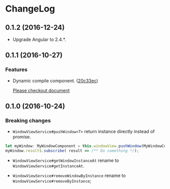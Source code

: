# ChangeLog

## 0.1.2 (2016-12-24)

- Upgrade Angular to 2.4.*.

## 0.1.1 (2016-10-27)

### Features

- Dynamic compile component. ([20c33ec](https://github.com/yujuiting/ng2-window-view/commit/20c33ec1178234b02c079f73889f21364a41b9a3))

  [Please checkout document](https://github.com/yujuiting/ng2-window-view/blob/master/docs/dynamic-compile.md)

## 0.1.0 (2016-10-24)

### Breaking changes

- `WindowViewService#pushWindow<T>` return instance directly instead of promise.

```typescript
let myWindow: MyWindowComponent = this.windowView.pushWindow(MyWindowComponent);
myWindow.result$.subscribe( result => /** Do something */);
```

- `WindowViewService#getWindowInstanceAt` rename to `WindowViewService#getInstanceAt`.

- `WindowViewService#removeWindowByInstance` rename to `WindowViewService#removeByInstance`;
